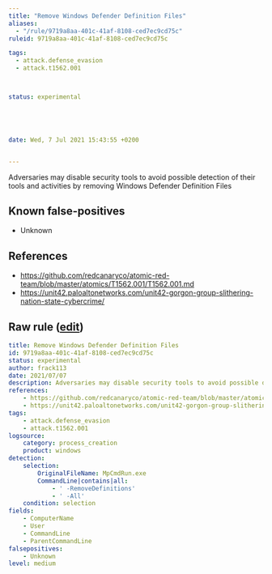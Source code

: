 ```yaml
---
title: "Remove Windows Defender Definition Files"
aliases:
  - "/rule/9719a8aa-401c-41af-8108-ced7ec9cd75c"
ruleid: 9719a8aa-401c-41af-8108-ced7ec9cd75c

tags:
  - attack.defense_evasion
  - attack.t1562.001



status: experimental





date: Wed, 7 Jul 2021 15:43:55 +0200


---
```


Adversaries may disable security tools to avoid possible detection of their tools and activities by removing Windows Defender Definition Files

<!--more-->


## Known false-positives

* Unknown



## References

* https://github.com/redcanaryco/atomic-red-team/blob/master/atomics/T1562.001/T1562.001.md
* https://unit42.paloaltonetworks.com/unit42-gorgon-group-slithering-nation-state-cybercrime/


## Raw rule ([edit](https://github.com/SigmaHQ/sigma/edit/master/rules/windows/process_creation/proc_creation_win_remove_windows_defender_definition_files.yml))
```yaml
title: Remove Windows Defender Definition Files
id: 9719a8aa-401c-41af-8108-ced7ec9cd75c
status: experimental
author: frack113
date: 2021/07/07
description: Adversaries may disable security tools to avoid possible detection of their tools and activities by removing Windows Defender Definition Files
references:
    - https://github.com/redcanaryco/atomic-red-team/blob/master/atomics/T1562.001/T1562.001.md
    - https://unit42.paloaltonetworks.com/unit42-gorgon-group-slithering-nation-state-cybercrime/
tags:
    - attack.defense_evasion
    - attack.t1562.001
logsource:
    category: process_creation
    product: windows
detection:
    selection:
        OriginalFileName: MpCmdRun.exe
        CommandLine|contains|all:
            - ' -RemoveDefinitions'
            - ' -All'
    condition: selection 
fields:
    - ComputerName
    - User
    - CommandLine
    - ParentCommandLine
falsepositives:
    - Unknown
level: medium

```
